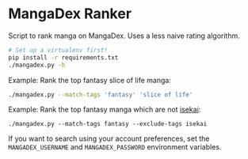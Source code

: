 # MangaDex Ranker

Script to rank manga on MangaDex. Uses a less naive rating algorithm.

```bash
# Set up a virtualenv first!
pip install -r requirements.txt
./mangadex.py -h
```

Example: Rank the top fantasy slice of life manga:

```bash
./mangadex.py --match-tags 'fantasy' 'slice of life'
```

Example: Rank the top fantasy manga which are not [isekai](https://en.wikipedia.org/wiki/Isekai):

```
./mangadex.py --match-tags fantasy --exclude-tags isekai
```

If you want to search using your account preferences, set the `MANGADEX_USERNAME` and `MANGADEX_PASSWORD` environment variables.
